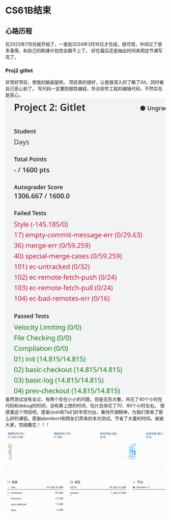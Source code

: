 # CS61B结束
## 心路历程
在2023年7月份就开始了，一直到2024年3月16日才完成，很可惜，中间过了很多事情，和自己的刷课计划完全跟不上了。
好在最后还是抽出时间来把这节课写完了。
### Proj2 gitlet
非常好项目，使我的脑袋旋转。
项目真的很好，让我很深入的了解了Git，同时被自己恶心到了。
写代码一定要防御性编程，符合软件工程的编辑代码，不然实在是恶心。
![Alt text](image.png)
虽然测试没有全过，有两个存在小小的问题，但是无伤大雅，共花了40个小时在代码和debug的时间，没有算上想的时间，估计总体花了70、80个小时左右。
很感激这个项目吧，感谢Josh和Ta们的辛苦付出，秉持开源精神，为我们带来了那么好的课程。感谢abmdocrt和网友们弄来的本次测试，节省了大量的时间。谢谢大家，完结撒花！！！
![Alt text](image-1.png)
